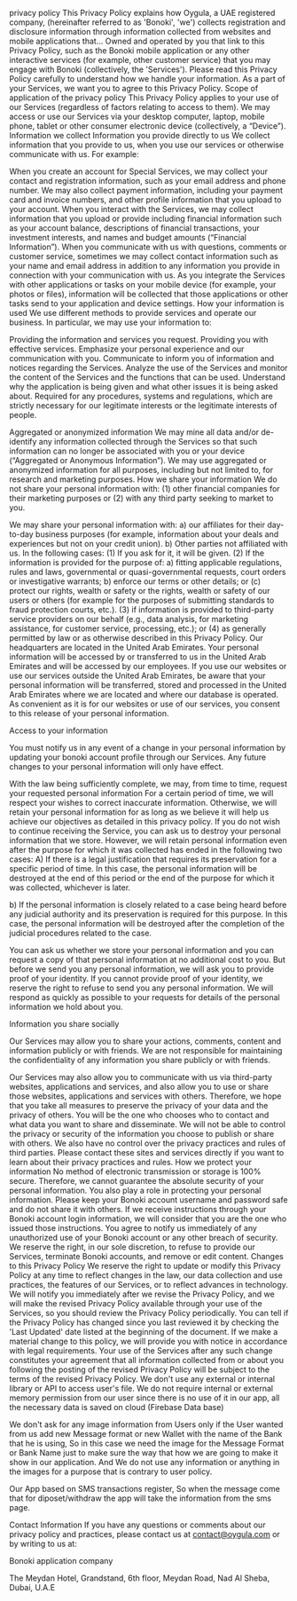 privacy policy
   This Privacy Policy explains how Oygula, a UAE registered company, (hereinafter referred to as 'Bonoki', 'we') collects registration and disclosure information through information collected from websites and mobile applications that... Owned and operated by you that link to this Privacy Policy, such as the Bonoki mobile application or any other interactive services (for example, other customer service) that you may engage with Bonoki (collectively, the 'Services').
   Please read this Privacy Policy carefully to understand how we handle your information. As a part of your Services, we want you to agree to this Privacy Policy.
Scope of application of the privacy policy
This Privacy Policy applies to your use of our Services (regardless of factors relating to access to them). We may access or use our Services via your desktop computer, laptop, mobile phone, tablet or other consumer electronic device (collectively, a “Device”).
Information we collect
Information you provide directly to us
We collect information that you provide to us, when you use our services or otherwise communicate with us. For example:

When you create an account for Special Services, we may collect your contact and registration information, such as your email address and phone number. We may also collect payment information, including your payment card and invoice numbers, and other profile information that you upload to your account.
When you interact with the Services, we may collect information that you upload or provide including financial information such as your account balance, descriptions of financial transactions, your investment interests, and names and budget amounts (“Financial Information”).
When you communicate with us with questions, comments or customer service, sometimes we may collect contact information such as your name and email address in addition to any information you provide in connection with your communication with us.
As you integrate the Services with other applications or tasks on your mobile device (for example, your photos or files), information will be collected that those applications or other tasks send to your application and device settings.
How your information is used
We use different methods to provide services and operate our business. In particular, we may use your information to:

Providing the information and services you request.
Providing you with effective services.
Emphasize your personal experience and our communication with you.
Communicate to inform you of information and notices regarding the Services.
Analyze the use of the Services and monitor the content of the Services and the functions that can be used.
Understand why the application is being given and what other issues it is being asked about.
Required for any procedures, systems and regulations, which are strictly necessary for our legitimate interests or the legitimate interests of people.

Aggregated or anonymized information
We may mine all data and/or de-identify any information collected through the Services so that such information can no longer be associated with you or your device (“Aggregated or Anonymous Information”). We may use aggregated or anonymized information for all purposes, including but not limited to, for research and marketing purposes.
How we share your information
We do not share your personal information with: (1) other financial companies for their marketing purposes or (2) with any third party seeking to market to you.

We may share your personal information with: a) our affiliates for their day-to-day business purposes (for example, information about your deals and experiences but not on your credit union). b) Other parties not affiliated with us. In the following cases: (1) If you ask for it, it will be given. (2) If the information is provided for the purpose of: a) fitting applicable regulations, rules and laws, governmental or quasi-governmental requests, court orders or investigative warrants; b) enforce our terms or other details; or (c) protect our rights, wealth or safety or the rights, wealth or safety of our users or others (for example for the purposes of submitting standards to fraud protection courts, etc.). (3) if information is provided to third-party service providers on our behalf (e.g., data analysis, for marketing assistance, for customer service, processing, etc.); or (4) as generally permitted by law or as otherwise described in this Privacy Policy.
Our headquarters are located in the United Arab Emirates. Your personal information will be accessed by or transferred to us in the United Arab Emirates and will be accessed by our employees. If you use our websites or use our services outside the United Arab Emirates, be aware that your personal information will be transferred, stored and processed in the United Arab Emirates where we are located and where our database is operated. As convenient as it is for our websites or use of our services, you consent to this release of your personal information.

Access to your information

You must notify us in any event of a change in your personal information by updating your bonoki account profile through our Services. Any future changes to your personal information will only have effect.

With the law being sufficiently complete, we may, from time to time, request your requested personal information For a certain period of time, we will respect your wishes to correct inaccurate information. Otherwise, we will retain your personal information for as long as we believe it will help us achieve our objectives as detailed in this privacy policy. If you do not wish to continue receiving the Service, you can ask us to destroy your personal information that we store. However, we will retain personal information even after the purpose for which it was collected has ended in the following two cases:
A) If there is a legal justification that requires its preservation for a specific period of time. In this case, the personal information will be destroyed at the end of this period or the end of the purpose for which it was collected, whichever is later.

b) If the personal information is closely related to a case being heard before any judicial authority and its preservation is required for this purpose. In this case, the personal information will be destroyed after the completion of the judicial procedures related to the case.

You can ask us whether we store your personal information and you can request a copy of that personal information at no additional cost to you. But before we send you any personal information, we will ask you to provide proof of your identity. If you cannot provide proof of your identity, we reserve the right to refuse to send you any personal information. We will respond as quickly as possible to your requests for details of the personal information we hold about you.

Information you share socially

Our Services may allow you to share your actions, comments, content and information publicly or with friends. We are not responsible for maintaining the confidentiality of any information you share publicly or with friends.

Our Services may also allow you to communicate with us via third-party websites, applications and services, and also allow you to use or share those websites, applications and services with others. Therefore, we hope that you take all measures to preserve the privacy of your data and the privacy of others. You will be the one who chooses who to contact and what data you want to share and disseminate. We will not be able to control the privacy or security of the information you choose to publish or share with others. We also have no control over the privacy practices and rules of third parties. Please contact these sites and services directly if you want to learn about their privacy practices and rules.
How we protect your information
No method of electronic transmission or storage is 100% secure. Therefore, we cannot guarantee the absolute security of your personal information. You also play a role in protecting your personal information. Please keep your Bonoki account username and password safe and do not share it with others. If we receive instructions through your Bonoki account login information, we will consider that you are the one who issued those instructions. You agree to notify us immediately of any unauthorized use of your Bonoki account or any other breach of security. We reserve the right, in our sole discretion, to refuse to provide our Services, terminate Bonoki accounts, and remove or edit content.
Changes to this Privacy Policy
We reserve the right to update or modify this Privacy Policy at any time to reflect changes in the law, our data collection and use practices, the features of our Services, or to reflect advances in technology. We will notify you immediately after we revise the Privacy Policy, and we will make the revised Privacy Policy available through your use of the Services, so you should review the Privacy Policy periodically. You can tell if the Privacy Policy has changed since you last reviewed it by checking the 'Last Updated' date listed at the beginning of the document. If we make a material change to this policy, we will provide you with notice in accordance with legal requirements. Your use of the Services after any such change constitutes your agreement that all information collected from or about you following the posting of the revised Privacy Policy will be subject to the terms of the revised Privacy Policy.
We don't use any external or internal library or API to access user's file. We do not require internal or external memory permission from our user since there is no use of it in our app, all the necessary data is saved on cloud (Firebase Data base)

We don't ask for any image information from Users only if the User wanted from us add new Message format or new Wallet with the name of the Bank that he is using, So in this case we need the image for the Message Format or Bank Name just to make sure the way that how we are going to make it show in our application.
And We do not use any information or anything in the images for a purpose that is contrary to user policy.

Our App based on SMS transactions register, So when the message come that for diposet/withdraw the app will take the information from the sms page.

Contact Information
If you have any questions or comments about our privacy policy and practices, please contact us at contact@oygula.com or by writing to us at:

Bonoki application company

The Meydan Hotel, Grandstand, 6th floor, Meydan Road, Nad Al Sheba, Dubai, U.A.E
